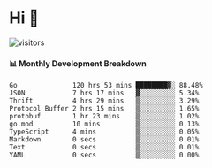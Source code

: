 # Hi 👋
 
![visitors](https://visitor-badge.glitch.me/badge?page_id=sorcererxw.sorcererx)

#### 📊 Monthly Development Breakdown

<!--START_SECTION:waka-->
```text
Go              120 hrs 53 mins ████████▓░ 88.48%
JSON            7 hrs 17 mins   ▓░░░░░░░░░ 5.34%
Thrift          4 hrs 29 mins   ▒░░░░░░░░░ 3.29%
Protocol Buffer 2 hrs 15 mins   ▒░░░░░░░░░ 1.65%
protobuf        1 hr 23 mins    ▒░░░░░░░░░ 1.02%
go.mod          10 mins         ▒░░░░░░░░░ 0.13%
TypeScript      4 mins          ▒░░░░░░░░░ 0.05%
Markdown        0 secs          ▒░░░░░░░░░ 0.01%
Text            0 secs          ▒░░░░░░░░░ 0.01%
YAML            0 secs          ▒░░░░░░░░░ 0.00%
```
<!--END_SECTION:waka-->
